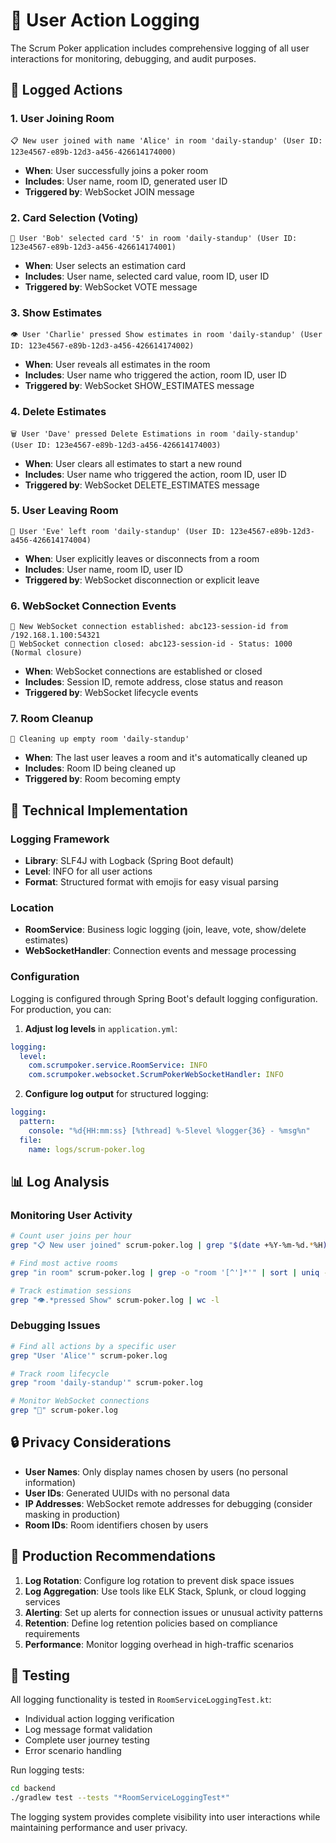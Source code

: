 # 📝 User Action Logging

The Scrum Poker application includes comprehensive logging of all user interactions for monitoring, debugging, and audit purposes.

## 🎯 Logged Actions

### 1. User Joining Room

```
📋 New user joined with name 'Alice' in room 'daily-standup' (User ID: 123e4567-e89b-12d3-a456-426614174000)
```

- **When**: User successfully joins a poker room
- **Includes**: User name, room ID, generated user ID
- **Triggered by**: WebSocket JOIN message

### 2. Card Selection (Voting)

```
🎯 User 'Bob' selected card '5' in room 'daily-standup' (User ID: 123e4567-e89b-12d3-a456-426614174001)
```

- **When**: User selects an estimation card
- **Includes**: User name, selected card value, room ID, user ID
- **Triggered by**: WebSocket VOTE message

### 3. Show Estimates

```
👁️ User 'Charlie' pressed Show estimates in room 'daily-standup' (User ID: 123e4567-e89b-12d3-a456-426614174002)
```

- **When**: User reveals all estimates in the room
- **Includes**: User name who triggered the action, room ID, user ID
- **Triggered by**: WebSocket SHOW_ESTIMATES message

### 4. Delete Estimates

```
🗑️ User 'Dave' pressed Delete Estimations in room 'daily-standup' (User ID: 123e4567-e89b-12d3-a456-426614174003)
```

- **When**: User clears all estimates to start a new round
- **Includes**: User name who triggered the action, room ID, user ID
- **Triggered by**: WebSocket DELETE_ESTIMATES message

### 5. User Leaving Room

```
👋 User 'Eve' left room 'daily-standup' (User ID: 123e4567-e89b-12d3-a456-426614174004)
```

- **When**: User explicitly leaves or disconnects from a room
- **Includes**: User name, room ID, user ID
- **Triggered by**: WebSocket disconnection or explicit leave

### 6. WebSocket Connection Events

```
🔌 New WebSocket connection established: abc123-session-id from /192.168.1.100:54321
🔌 WebSocket connection closed: abc123-session-id - Status: 1000 (Normal closure)
```

- **When**: WebSocket connections are established or closed
- **Includes**: Session ID, remote address, close status and reason
- **Triggered by**: WebSocket lifecycle events

### 7. Room Cleanup

```
🧹 Cleaning up empty room 'daily-standup'
```

- **When**: The last user leaves a room and it's automatically cleaned up
- **Includes**: Room ID being cleaned up
- **Triggered by**: Room becoming empty

## 🔧 Technical Implementation

### Logging Framework

- **Library**: SLF4J with Logback (Spring Boot default)
- **Level**: INFO for all user actions
- **Format**: Structured format with emojis for easy visual parsing

### Location

- **RoomService**: Business logic logging (join, leave, vote, show/delete estimates)
- **WebSocketHandler**: Connection events and message processing

### Configuration

Logging is configured through Spring Boot's default logging configuration. For production, you can:

1. **Adjust log levels** in `application.yml`:

```yaml
logging:
  level:
    com.scrumpoker.service.RoomService: INFO
    com.scrumpoker.websocket.ScrumPokerWebSocketHandler: INFO
```

2. **Configure log output** for structured logging:

```yaml
logging:
  pattern:
    console: "%d{HH:mm:ss} [%thread] %-5level %logger{36} - %msg%n"
  file:
    name: logs/scrum-poker.log
```

## 📊 Log Analysis

### Monitoring User Activity

```bash
# Count user joins per hour
grep "📋 New user joined" scrum-poker.log | grep "$(date +%Y-%m-%d.*%H)" | wc -l

# Find most active rooms
grep "in room" scrum-poker.log | grep -o "room '[^']*'" | sort | uniq -c | sort -nr

# Track estimation sessions
grep "👁️.*pressed Show" scrum-poker.log | wc -l
```

### Debugging Issues

```bash
# Find all actions by a specific user
grep "User 'Alice'" scrum-poker.log

# Track room lifecycle
grep "room 'daily-standup'" scrum-poker.log

# Monitor WebSocket connections
grep "🔌" scrum-poker.log
```

## 🔒 Privacy Considerations

- **User Names**: Only display names chosen by users (no personal information)
- **User IDs**: Generated UUIDs with no personal data
- **IP Addresses**: WebSocket remote addresses for debugging (consider masking in production)
- **Room IDs**: Room identifiers chosen by users

## 🚀 Production Recommendations

1. **Log Rotation**: Configure log rotation to prevent disk space issues
2. **Log Aggregation**: Use tools like ELK Stack, Splunk, or cloud logging services
3. **Alerting**: Set up alerts for connection issues or unusual activity patterns
4. **Retention**: Define log retention policies based on compliance requirements
5. **Performance**: Monitor logging overhead in high-traffic scenarios

## 🧪 Testing

All logging functionality is tested in `RoomServiceLoggingTest.kt`:

- Individual action logging verification
- Log message format validation
- Complete user journey testing
- Error scenario handling

Run logging tests:

```bash
cd backend
./gradlew test --tests "*RoomServiceLoggingTest*"
```

The logging system provides complete visibility into user interactions while maintaining performance and user privacy.
